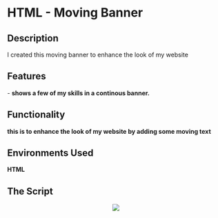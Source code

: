 <h1> HTML - Moving Banner </h1>

<h2> Description </h2>
I created this moving banner to enhance the look of my website
<br />


<h2> Features </h2>
- <b>shows a few of my skills in a continous banner.<b>
 <br />

<h2> Functionality </h2>
this is to enhance the look of my website by adding some moving text
<br /> 


<h2>Environments Used </h2>
<b>HTML</b>

<h2> The Script</h2>
<p align="center">

<!DOCTYPE html>
<html lang="en">
<img src=(https://github.com/user-attachments/assets/99c1b342-93bf-43a2-93d4-fa99fedc81ff)

<br />


<!--
 ```diff
- text in red
+ text in green
! text in orange
# text in gray
@@ text in purple (and bold)@@
```
--!>

